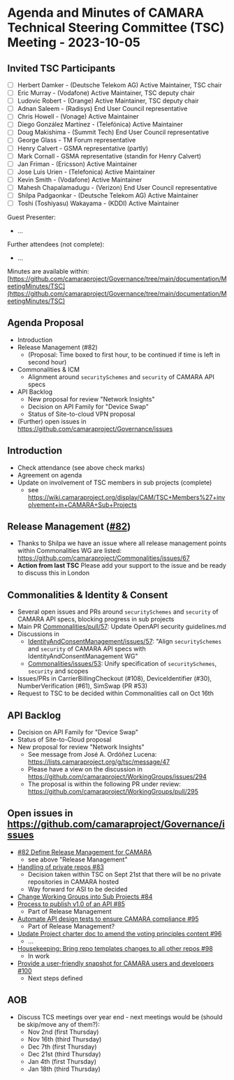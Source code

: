 #  Agenda and Minutes of CAMARA Technical Steering Committee (TSC) Meeting - 2023-10-05

## Invited TSC Participants

* [ ] Herbert Damker - (Deutsche Telekom AG) Active Maintainer, TSC chair
* [ ] Eric Murray - (Vodafone) Active Maintainer, TSC deputy chair
* [ ] Ludovic Robert - (Orange) Active Maintainer, TSC deputy chair
* [ ] Adnan Saleem - (Radisys) End User Council representative
* [ ] Chris Howell - (Vonage) Active Maintainer
* [ ] Diego González Martínez - (Telefónica) Active Maintainer
* [ ] Doug Makishima - (Summit Tech) End User Council representative
* [ ] George Glass - TM Forum representative
* [ ] Henry Calvert - GSMA representative (partly)
* [ ] Mark Cornall - GSMA representative (standin for Henry Calvert)
* [ ] Jan Friman - (Ericsson) Active Maintainer
* [ ] Jose Luis Urien - (Telefonica) Active Maintainer
* [ ] Kevin Smith - (Vodafone) Active Maintainer
* [ ] Mahesh Chapalamadugu - (Verizon) End User Council representative
* [ ] Shilpa Padgaonkar - (Deutsche Telekom AG) Active Maintainer
* [ ] Toshi (Toshiyasu) Wakayama - (KDDI) Active Maintainer

Guest Presenter:

* ...

Further attendees (not complete):
* ...

Minutes are available within: [https://github.com/camaraproject/Governance/tree/main/documentation/MeetingMinutes/TSC](https://github.com/camaraproject/Governance/tree/main/documentation/MeetingMinutes/TSC)

## Agenda Proposal
* Introduction
* Release Management (#82) 
  * (Proposal: Time boxed to first hour, to be continued if time is left in second hour)
* Commonalities & ICM
  * Alignment around `securitySchemes` and `security` of CAMARA API specs
* API Backlog 
  * New proposal for review "Network Insights"
  * Decision on API Family for "Device Swap"
  * Status of Site-to-cloud VPN proposal
* (Further) open issues in https://github.com/camaraproject/Governance/issues

## Introduction
* Check attendance (see above check marks)
* Agreement on agenda
* Update on involvement of TSC members in sub projects (complete)
   * see https://wiki.camaraproject.org/display/CAM/TSC+Members%27+involvement+in+CAMARA+Sub+Projects 

## Release Management ([#82](https://github.com/camaraproject/Governance/issues/82))
* Thanks to Shilpa we have an issue where all release management points within Commonalities WG are listed: https://github.com/camaraproject/Commonalities/issues/67 
* **Action from last TSC** Please add your support to the issue and be ready to discuss this in London  

## Commonalities & Identity & Consent

* Several open issues and PRs around `securitySchemes` and `security` of CAMARA API specs, blocking progress in sub projects
* Main PR [Commonalities/pull/57](https://github.com/camaraproject/Commonalities/pull/57): Update OpenAPI security guidelines.md 
* Discussions in
  * [IdentityAndConsentManagement/issues/57](https://github.com/camaraproject/IdentityAndConsentManagement/issues/57): "Align `securitySchemes` and `security` of CAMARA API specs with IdentityAndConsentManagement WG"
  * [Commonalities/issues/53](https://github.com/camaraproject/Commonalities/issues/53): Unify specification of `securitySchemes`, `security` and scopes
* Issues/PRs in CarrierBillingCheckout (#108), DeviceIdentifier (#30), NumberVerification (#61), SimSwap (PR #53)
* Request to TSC to be decided within Commonalities call on Oct 16th

## API Backlog

* Decision on API Family for "Device Swap"
* Status of Site-to-Cloud proposal
* New proposal for review "Network Insights"
  * See message from José A. Ordóñez Lucena: https://lists.camaraproject.org/g/tsc/message/47
  * Please have a view on the discussion in https://github.com/camaraproject/WorkingGroups/issues/294
  * The proposal is within the following PR under review: https://github.com/camaraproject/WorkingGroups/pull/295

## Open issues in https://github.com/camaraproject/Governance/issues

* [#82 Define Release Management for CAMARA](https://github.com/camaraproject/Governance/issues/82)
  * see above "Release Management"
* [Handling of private repos #83](https://github.com/camaraproject/Governance/issues/83)
  * Decision taken within TSC on Sept 21st that there will be no private repositories in CAMARA hosted
  * Way forward for ASI to be decided
* [Change Working Groups into Sub Projects #84](https://github.com/camaraproject/Governance/issues/84)
* [Process to publish v1.0 of an API #85](https://github.com/camaraproject/Governance/issues/85)
  * Part of Release Management
* [Automate API design tests to ensure CAMARA compliance #95](https://github.com/camaraproject/Governance/issues/95)
  * Part of Release Management?
* [Update Project charter doc to amend the voting principles content #96](https://github.com/camaraproject/Governance/issues/96)
  * ...
* [Housekeeping: Bring repo templates changes to all other repos #98](https://github.com/camaraproject/Governance/issues/98)
  * In work
* [Provide a user-friendly snapshot for CAMARA users and developers #100](https://github.com/camaraproject/Governance/issues/100)
  * Next steps defined

## AOB

* Discuss TCS meetings over year end - next meetings would be (should be skip/move any of them?):
  * Nov 2nd (first Thursday)
  * Nov 16th (third Thursday)
  * Dec 7th (first Thursday)
  * Dec 21st (third Thursday)
  * Jan 4th (first Thursday)
  * Jan 18th (third Thursday)


